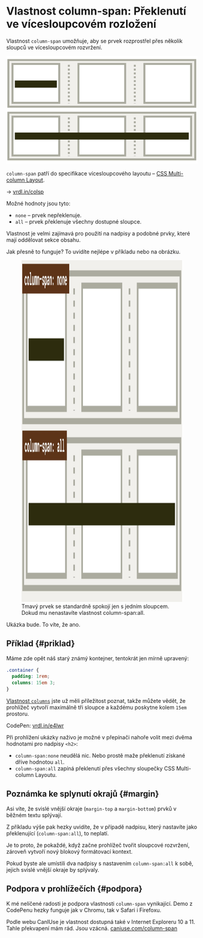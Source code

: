 # Vlastnost column-span: Překlenutí ve vícesloupcovém rozložení

Vlastnost `column-span` umožňuje, aby se prvek rozprostřel přes několik sloupců ve vícesloupcovém rozvržení.

<div class="book-index" data-book-index="column-span"></div>

<div class="connected" markdown="1">

![CSS vlastnost column-span](../dist/images/small/vdlayout/css-multicol-span-scheme.jpg)

<div class="web-only" markdown="1">

`column-span` patří do specifikace vícesloupcového layoutu – [CSS Multi-column Layout](css-multicolumn.md).

</div>

<div class="ebook-only" markdown="1">

→ [vrdl.in/colsp](https://www.vzhurudolu.cz/prirucka/css-multicol-span)

</div>

</div>

Možné hodnoty jsou tyto:

- `none` – prvek nepřeklenuje.
- `all` – prvek překlenuje všechny dostupné sloupce.

Vlastnost je velmi zajímavá pro použití na nadpisy a podobné prvky, které mají oddělovat sekce obsahu.

Jak přesně to funguje? To uvidíte nejlépe v příkladu nebo na obrázku.

<figure class="figure-thirds">
<img src="../dist/images/original/vdlayout/css-multicol-span.jpg" width="1600" height="900" alt="CSS vlastnosti column-width, column-count a columns">
<figcaption markdown="1">
Tmavý prvek se standardně spokojí jen s jedním sloupcem. Dokud mu nenastavíte vlastnost column-span:all.
</figcaption>
</figure>

Ukázka bude. To víte, že ano.

## Příklad {#priklad}

Máme zde opět náš starý známý kontejner, tentokrát jen mírně upravený:

```css
.container {
  padding: 1rem;
  columns: 15em 3;
}
```

[Vlastnost `columns`](css-multicol-columns.md) jste už měli příležitost poznat, takže můžete vědět, že prohlížeč vytvoří maximálně tři sloupce a každému poskytne kolem `15em` prostoru.

CodePen: [vrdl.in/e4lwr](https://codepen.io/machal/pen/jOMaYVg?editors=1000)

Při prohlížení ukázky naživo je možné v přepínači nahoře volit mezi dvěma hodnotami pro nadpisy `<h2>`:

- `column-span:none` neudělá nic. Nebo prostě maže překlenutí získané dříve hodnotou `all`.
- `column-span:all` zapíná překlenutí přes všechny sloupečky CSS Multi-column Layoutu.

## Poznámka ke splynutí okrajů {#margin}

Asi víte, že svislé vnější okraje (`margin-top` a `margin-bottom`) prvků v běžném textu splývají.

<!-- AdSnippet -->

Z příkladu výše pak hezky uvidíte, že v případě nadpisu, který nastavíte jako překlenující (`column-span:all`), to neplatí.

Je to proto, že pokaždé, když začne prohlížeč tvořit sloupcové rozvržení, zároveň vytvoří nový blokový formátovací kontext.

Pokud byste ale umístili dva nadpisy s nastavením `column-span:all` k sobě, jejich svislé vnější okraje by splývaly.

## Podpora v prohlížečích {#podpora}

K mé nelíčené radosti je podpora vlastnosti `column-span` vynikající. Demo z CodePenu hezky funguje jak v Chromu, tak v Safari i Firefoxu.

Podle webu CanIUse je vlastnost dostupná také v Internet Exploreru 10 a 11. Tahle překvapení mám rád. Jsou vzácná. [caniuse.com/column-span](https://caniuse.com/?search=column-span)

<!-- AdSnippet -->
